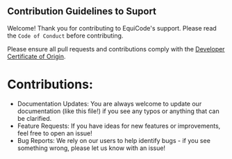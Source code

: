 ## Contribution Guidelines to Suport

Welcome! Thank you for contributing to EquiCode's support. Please read the `Code of Conduct` before contributing.

Please ensure all pull requests and contributions comply with the [Developer Certificate of Origin](https://developercertificate.org/).

# Contributions:

- Documentation Updates: You are always welcome to update our documentation (like this file!) if you see any typos or anything that can be clarified.
- Feature Requests: If you have ideas for new features or improvements, feel free to open an issue!
- Bug Reports: We rely on our users to help identify bugs - if you see something wrong, please let us know with an issue!
